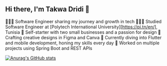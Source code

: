 ## Hi there, I'm Takwa Dridi 👋


👩🏻‍💻 Software Engineer sharing my journey and growth in tech
👩🏻‍🎓 Studied Software Engineer at [Polytech International University][https://pi.tn/en/], Tunisia
🌱 Self-starter with two small businesses and a passion for design
🎨 Crafting creative designs in Figma and Canva
📱 Currently diving into Flutter and mobile development, honing my skills every day
🔧 Worked on multiple projects using Spring Boot and REST APIs

[![Anurag's GitHub stats](https://github-readme-stats.vercel.app/api?username=takwadr)](https://github.com/anuraghazra/github-readme-stats)
